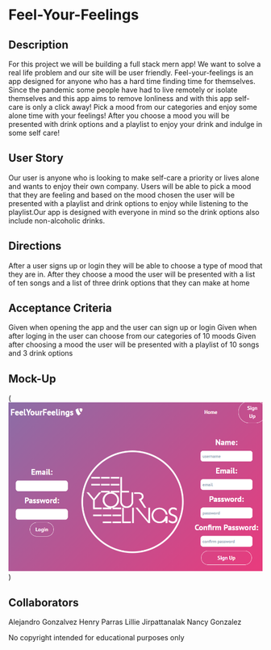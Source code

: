 # Feel-Your-Feelings

## Description
For this project we will be building a full stack mern app! We want to solve a real life problem and our site will be user friendly. Feel-your-feelings is an app designed for anyone who has a hard time finding time for themselves. Since the pandemic some people have had to live remotely or isolate themselves and this app aims to remove lonliness and with this app self-care is only a click away! Pick a mood from our categories and enjoy some alone time with your feelings! After you choose a mood you will be presented with drink options and a playlist to enjoy your drink and indulge in some self care!

## User Story
Our user is anyone who is looking to make self-care a priority or lives alone and wants to enjoy their own company. Users will be able to pick a mood that they are feeling and based on the mood chosen the user will be presented with a playlist and drink options to enjoy while listening to the playlist.Our app is designed with everyone in mind so the drink options also include non-alcoholic drinks.

## Directions
After a user signs up or login they will be able to choose a type of mood that they are in. After they choose a mood the user will be presented with a list of ten songs and a list of three drink options that they can make at home

## Acceptance Criteria
Given when opening the app and the user can sign up or login
Given when after loging in the user can choose from our categories of 10 moods
Given after choosing a mood the user will be presented with a playlist of 10 songs and 3 drink options

## Mock-Up 
(![This is what our homepage looks like ](./client/src/Assets/home.png)) 

## Collaborators 
Alejandro Gonzalvez
Henry Parras
Lillie Jirpattanalak
Nancy Gonzalez




No copyright intended for educational purposes only